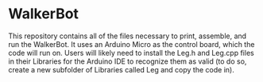 # WalkerBot

This repository contains all of the files necessary to print, assemble, and run the WalkerBot. It uses an Arduino Micro as the control board, which the code will run on. Users will likely need to install the Leg.h and Leg.cpp files in their Libraries for the Arduino IDE to recognize them as valid (to do so, create a new subfolder of Libraries called Leg and copy the code in). 
